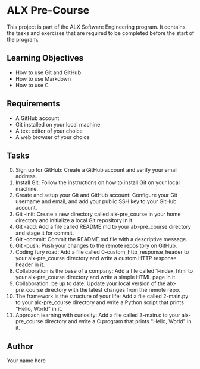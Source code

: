 # ALX Pre-Course

This project is part of the ALX Software Engineering program. It contains the tasks and exercises that are required to be completed before the start of the program.

## Learning Objectives

- How to use Git and GitHub
- How to use Markdown
- How to use C

## Requirements

- A GitHub account
- Git installed on your local machine
- A text editor of your choice
- A web browser of your choice

## Tasks

0. Sign up for GitHub: Create a GitHub account and verify your email address.
1. Install Git: Follow the instructions on how to install Git on your local machine.
2. Create and setup your Git and GitHub account: Configure your Git username and email, and add your public SSH key to your GitHub account.
3. Git -init: Create a new directory called alx-pre_course in your home directory and initialize a local Git repository in it.
4. Git -add: Add a file called README.md to your alx-pre_course directory and stage it for commit.
5. Git -commit: Commit the README.md file with a descriptive message.
6. Git -push: Push your changes to the remote repository on GitHub.
7. Coding fury road: Add a file called 0-custom_http_response_header to your alx-pre_course directory and write a custom HTTP response header in it.
8. Collaboration is the base of a company: Add a file called 1-index_html to your alx-pre_course directory and write a simple HTML page in it.
9. Collaboration: be up to date: Update your local version of the alx-pre_course directory with the latest changes from the remote repo.
10. The framework is the structure of your life: Add a file called 2-main.py to your alx-pre_course directory and write a Python script that prints "Hello, World" in it.
11. Approach learning with curiosity: Add a file called 3-main.c to your alx-pre_course directory and write a C program that prints "Hello, World" in it.

## Author

Your name here